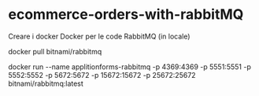 # ecommerce-orders-with-rabbitMQ


Creare i docker
Docker per le code RabbitMQ (in locale)

docker pull bitnami/rabbitmq

docker run --name  applitionforms-rabbitmq -p 4369:4369 -p 5551:5551 -p 5552:5552 -p 5672:5672 -p 15672:15672 -p 25672:25672 bitnami/rabbitmq:latest
